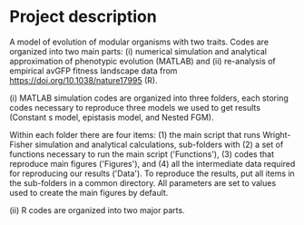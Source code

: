 # Project description

A model of evolution of modular organisms with two traits. 
Codes are organized into two main parts: (i) numerical simulation and analytical approximation of phenotypic evolution (MATLAB) and (ii) re-analysis of empirical avGFP fitness landscape data from https://doi.org/10.1038/nature17995 (R).

(i) MATLAB simulation codes are organized into three folders, each storing codes necessary to reproduce three models we used to get results (Constant s model, epistasis model, and Nested FGM).

Within each folder there are four items: (1) the main script that runs Wright-Fisher simulation and analytical calculations, sub-folders with (2) a set of functions necessary to run the main script ('Functions'), (3) codes that reproduce main figures ('Figures'), and (4) all the intermediate data required for reproducing our results ('Data'). 
To reproduce the results, put all items in the sub-folders in a common directory. 
All parameters are set to values used to create the main figures by default. 

(ii) R codes are organized into two major parts. 
